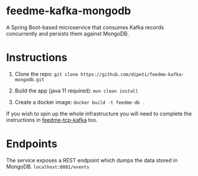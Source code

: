 # feedme-kafka-mongodb
A Spring Boot-based microservice that consumes Kafka records concurrently and persists them against MongoDB. 

# Instructions
1. Clone the repo: `git clone https://github.com/dipeti/feedme-kafka-mongodb.git`

2. Build the app (java 11 required): `mvn clean install`

3. Create a docker image: `docker build -t feedme-db .`

If you wish to spin up the whole infrastructure you will need to complete the instructions in [feedme-tcp-kafka](https://github.com/dipeti/feedme-tcp-kafka) too.

# Endpoints
The service exposes a REST endpoint which dumps the data stored in MongoDB. 
`localhost:8081/events`
